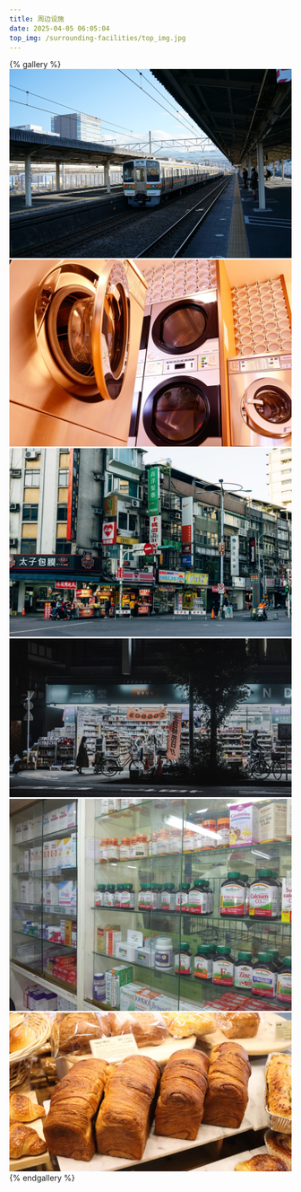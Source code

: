 ```yaml
---
title: 周边设施
date: 2025-04-05 06:05:04
top_img: /surrounding-facilities/top_img.jpg
---
```


{% gallery %}
![station](/surrounding-facilities/station.jpg)
![washing_machine](/surrounding-facilities/cleaner.jpg)
![supermarket](/surrounding-facilities/supermarket.jpg)
![store](/surrounding-facilities/store.jpg)
![pharmacy](/surrounding-facilities/pharmacy.jpg)
![bakery](/surrounding-facilities/bakery.jpg)
{% endgallery %}

